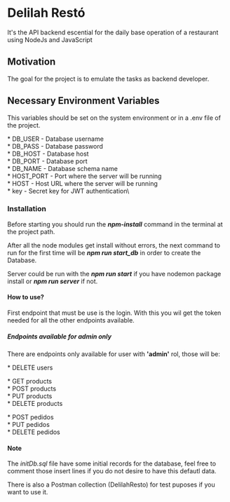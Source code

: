 # Delilah Restó

It's the API backend escential for the daily base operation of a restaurant using NodeJs and JavaScript

## Motivation

The goal for the project is to emulate the tasks as  backend developer.

## Necessary Environment Variables

This variables should be set on the system environment or in a .env file of the project.

\* DB_USER - Database username\
\* DB_PASS - Database password\
\* DB_HOST - Database host\
\* DB_PORT - Database port\
\* DB_NAME - Database schema name\
\* HOST_PORT - Port where the server will be running\
\* HOST - Host URL where the server will be running\
\* key - Secret key for JWT authentication\

### Installation

Before starting you should run the **_npm-install_** command in the terminal at the project path.

After all the node modules get install without errors, the next command to run for the first time will be **_npm run start_db_** in order to create the Database.

Server could be run with the **_npm run start_** if you have nodemon package install or **_npm run server_** if not.

#### How to use?

First endpoint that must be use is the login. With this you wil get the token needed for all the other endpoints available.

##### Endpoints available for admin only

There are endpoints only available for user with **'admin'** rol, those will be:

\* DELETE users

\* GET products\
\* POST products\
\* PUT products\
\* DELETE products

\* POST pedidos\
\* PUT pedidos\
\* DELETE pedidos

#### Note

The _initDb.sql_ file have some initial records for the database, feel free to comment those insert lines if you do not desire to have this defautl data.

There is also a Postman collection (DelilahResto) for test puposes if you want to use it.

